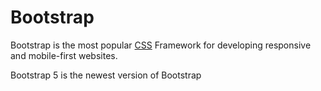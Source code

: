 # Bootstrap

Bootstrap is the most popular [CSS](/wiki/CSS) Framework for developing responsive and mobile-first websites.

Bootstrap 5 is the newest version of Bootstrap